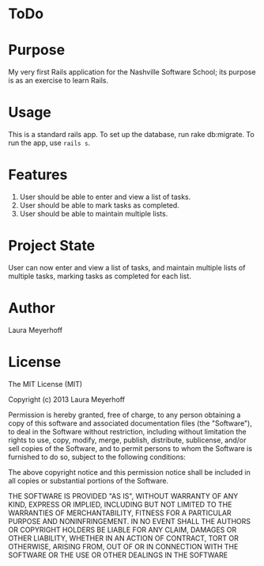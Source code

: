 ToDo
====

Purpose
==========
My very first Rails application for the Nashville Software School; its purpose is as an exercise to learn Rails.

Usage
=======
This is a standard rails app. To set up the database, run rake db:migrate. To run the app, use `rails s`.

Features
==========
1. User should be able to enter and view a list of tasks.
2. User should be able to mark tasks as completed.
3. User should be able to maintain multiple lists.


Project State
===============

User can now enter and view a list of tasks, and maintain multiple lists of multiple tasks, marking tasks as completed for each list.

Author
============
Laura Meyerhoff

License
===========

The MIT License (MIT)

Copyright (c) 2013 Laura Meyerhoff

Permission is hereby granted, free of charge, to any person obtaining a copy
of this software and associated documentation files (the "Software"), to deal
in the Software without restriction, including without limitation the rights
to use, copy, modify, merge, publish, distribute, sublicense, and/or sell
copies of the Software, and to permit persons to whom the Software is
furnished to do so, subject to the following conditions:

The above copyright notice and this permission notice shall be included in
all copies or substantial portions of the Software.

THE SOFTWARE IS PROVIDED "AS IS", WITHOUT WARRANTY OF ANY KIND, EXPRESS OR
IMPLIED, INCLUDING BUT NOT LIMITED TO THE WARRANTIES OF MERCHANTABILITY,
FITNESS FOR A PARTICULAR PURPOSE AND NONINFRINGEMENT. IN NO EVENT SHALL THE
AUTHORS OR COPYRIGHT HOLDERS BE LIABLE FOR ANY CLAIM, DAMAGES OR OTHER
LIABILITY, WHETHER IN AN ACTION OF CONTRACT, TORT OR OTHERWISE, ARISING FROM,
OUT OF OR IN CONNECTION WITH THE SOFTWARE OR THE USE OR OTHER DEALINGS IN
THE SOFTWARE
